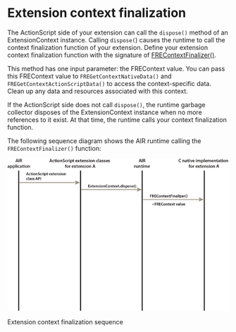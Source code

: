 # Extension context finalization

The ActionScript side of your extension can call the `dispose()` method of an
ExtensionContext instance. Calling `dispose(`) causes the runtime to call the
context finalization function of your extension. Define your extension context
finalization function with the signature of
[FREContextFinalizer()](../native-c-api-reference/functions-you-implement/frecontextfinalizer.md).

This method has one input parameter: the FREContext value. You can pass this
FREContext value to `FREGetContextNativeData()` and
`FREGetContextActionScriptData()` to access the context-specific data. Clean up
any data and resources associated with this context.

If the ActionScript side does not call `dispose()`, the runtime garbage
collector disposes of the ExtensionContext instance when no more references to
it exist. At that time, the runtime calls your context finalization function.

The following sequence diagram shows the AIR runtime calling the
`FREContextFinalizer()` function:

![](../img/Finalization_popup.png)

Extension context finalization sequence
